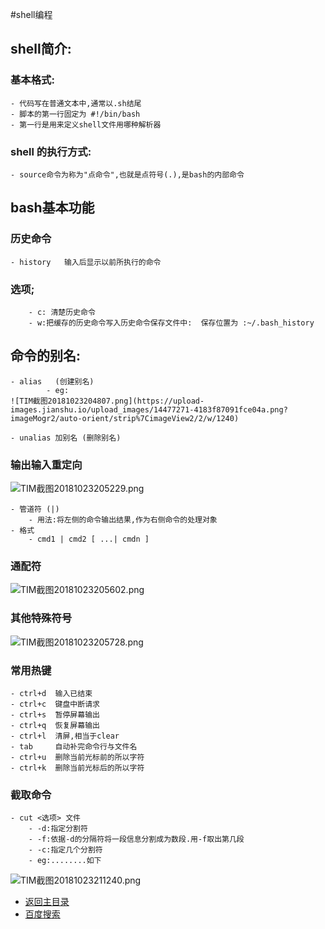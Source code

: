 #shell编程
## shell简介:
### 基本格式:
	- 代码写在普通文本中,通常以.sh结尾
	- 脚本的第一行固定为 #!/bin/bash
	- 第一行是用来定义shell文件用哪种解析器

### shell 的执行方式:
	- source命令为称为"点命令",也就是点符号(.),是bash的内部命令

## bash基本功能
### 历史命令
	- history   输入后显示以前所执行的命令

### 选项;
		- c: 清楚历史命令
		- w:把缓存的历史命令写入历史命令保存文件中:  保存位置为 :~/.bash_history

## 命令的别名:
	- alias   (创建别名)
			- eg:
	![TIM截图20181023204807.png](https://upload-images.jianshu.io/upload_images/14477271-4183f87091fce04a.png?imageMogr2/auto-orient/strip%7CimageView2/2/w/1240)

	- unalias 加别名 (删除别名)
### 输出输入重定向
	
![TIM截图20181023205229.png](https://upload-images.jianshu.io/upload_images/14477271-e57e7f74568b6e75.png?imageMogr2/auto-orient/strip%7CimageView2/2/w/1240)

	- 管道符 (|)
		- 用法:将左侧的命令输出结果,作为右侧命令的处理对象
	- 格式
		- cmd1 | cmd2 [ ...| cmdn ]

### 通配符

![TIM截图20181023205602.png](https://upload-images.jianshu.io/upload_images/14477271-7c9ffca563dc189d.png?imageMogr2/auto-orient/strip%7CimageView2/2/w/1240)

### 其他特殊符号

![TIM截图20181023205728.png](https://upload-images.jianshu.io/upload_images/14477271-52f55feaa13a5a78.png?imageMogr2/auto-orient/strip%7CimageView2/2/w/1240)

### 常用热键
	- ctrl+d  输入已结束
	- ctrl+c  键盘中断请求
	- ctrl+s  暂停屏幕输出     
	- ctrl+q  恢复屏幕输出
	- ctrl+l  清屏,相当于clear
	- tab     自动补完命令行与文件名
	- ctrl+u  删除当前光标前的所以字符
	- ctrl+k  删除当前光标后的所以字符
	
### 截取命令
	- cut <选项> 文件
		- -d:指定分割符
		- -f:依据-d的分隔符将一段信息分割成为数段.用-f取出第几段
		- -c:指定几个分割符
		- eg:........如下
	
	
![TIM截图20181023211240.png](https://upload-images.jianshu.io/upload_images/14477271-9d911be316917287.png?imageMogr2/auto-orient/strip%7CimageView2/2/w/1240)



- [返回主目录](https://abell4.github.io/)
- [百度搜索](http://baidu.com)
	